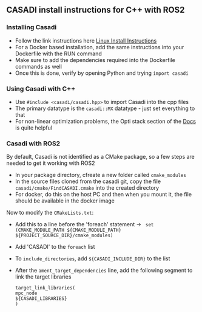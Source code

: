 ## CASADI install instructions for C++ with ROS2

### Installing Casadi

- Follow the link instructions here [Linux Install Instructions](https://github.com/casadi/casadi/wiki/InstallationLinux)
- For a Docker based installation, add the same instructions into your Dockerfile with the RUN command
- Make sure to add the dependencies required into the Dockerfile commands as well
- Once this is done, verify by opening Python and trying `import casadi`

### Using Casadi with C++

- Use `#include <casadi/casadi.hpp>` to import Casadi into the cpp files
- The primary datatype is the `casadi::MX` datatype - just set everything to that
- For non-linear optimization problems, the Opti stack section of the [Docs](https://web.casadi.org/docs/) is quite helpful

### Casadi with ROS2

By default, Casadi is not identified as a CMake package, so a few steps are needed to get it working with ROS2

- In your package directory, cfreate a new folder called `cmake_modules`
- In the source files cloned from the casadi git, copy the file `casadi/cmake/FindCASADI.cmake` into the created directory
- For docker, do this on the host PC and then when you mount it, the file should be available in the docker image

Now to modify the `CMakeLists.txt`:

- Add this to a line before the 'foreach' statement -> ` set (CMAKE_MODULE_PATH ${CMAKE_MODULE_PATH} ${PROJECT_SOURCE_DIR}/cmake_modules)`

- Add 'CASADI' to the `foreach` list

- To `include_directories`, add `${CASADI_INCLUDE_DIR}` to the list

- After the `ament_target_dependencies` line, add the following segment to link the target libraries

    ```
    target_link_libraries(
    mpc_node
    ${CASADI_LIBRARIES}
    )
    ```

